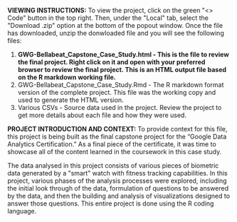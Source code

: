 **VIEWING INSTRUCTIONS:**
To view the project, click on the green "<> Code" button in the top right. Then, under the "Local" tab, select the "Download .zip" option at the bottom of the popout window. Once the file has downloaded, unzip the donwloaded file and you will see the following files:
  1. **GWG-Bellabeat_Capstone_Case_Study.html - This is the file to review the final project. Right click on it and open with your preferred browser to review the final      project. This is an HTML output file based on the R markdown working file.**
  2. GWG-Bellabeat_Capstone_Case_Study.Rmd - The R markdown format version of the complete project. This file was the working copy and used to generate the HTML version.
  3. Various CSVs - Source data used in the project. Review the project to get more details about each file and how they were used.

**PROJECT INTRODUCTION AND CONTEXT:**
To provide context for this file, this project is being built as the final capstone project for the “Google Data Analytics Certification.” As a final piece of the certificate, it was time to showcase all of the content learned in the coursework in this case study. 

The data analysed in this project consists of various pieces of biometric data generated by a "smart" watch with fitness tracking capabilities. In this project, various  phases of the analysis processes were explored, including the initial look through of the data, formulation of questions to be answered by the data, and then the building and analysis of visualizations designed to answer those questions. This entire project is done using the R coding language.
